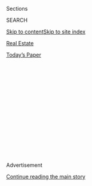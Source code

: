 <div id="app">

<div>

<div>

<div>

<div class="NYTAppHideMasthead css-1q2w90k e1suatyy0">

<div class="section css-ui9rw0 e1suatyy2">

<div class="css-eph4ug er09x8g0">

<div class="css-6n7j50">

</div>

<span class="css-1dv1kvn">Sections</span>

<div class="css-10488qs">

<span class="css-1dv1kvn">SEARCH</span>

</div>

[Skip to content](#site-content)[Skip to site index](#site-index)

</div>

<div id="masthead-section-label" class="css-1wr3we4 eaxe0e00">

[Real
Estate](https://www.nytimes3xbfgragh.onion/section/realestate)

</div>

<div class="css-10698na e1huz5gh0">

</div>

</div>

<div id="masthead-bar-one" class="section hasLinks css-15hmgas e1csuq9d3">

<div class="css-uqyvli e1csuq9d0">

</div>

<div class="css-1uqjmks e1csuq9d1">

</div>

<div class="css-9e9ivx">

[](https://myaccount.nytimes3xbfgragh.onion/auth/login?response_type=cookie&client_id=vi)

</div>

<div class="css-1bvtpon e1csuq9d2">

[Today’s
Paper](https://www.nytimes3xbfgragh.onion/section/todayspaper)

</div>

</div>

</div>

</div>

<div data-aria-hidden="false">

<div id="site-content" data-role="main">

<div>

<div class="css-1aor85t" style="opacity:0.000000001;z-index:-1;visibility:hidden">

<div class="css-1hqnpie">

<div class="css-epjblv">

<span class="css-17xtcya">[Real
Estate](/section/realestate)</span><span class="css-x15j1o">|</span><span class="css-fwqvlz">Greenwood
Heights, Brooklyn: Open Space and Room to
Breathe</span>

</div>

<div class="css-k008qs">

<div class="css-1iwv8en">

<span class="css-18z7m18"></span>

<div>

</div>

</div>

<span class="css-1n6z4y">https://nyti.ms/3gvPwVf</span>

<div class="css-1705lsu">

<div class="css-4xjgmj">

<div class="css-4skfbu" data-role="toolbar" data-aria-label="Social Media Share buttons, Save button, and Comments Panel with current comment count" data-testid="share-tools">

  - 
  - 
  - 
  - 
    
    <div class="css-6n7j50">
    
    </div>

  - 
  - 

</div>

</div>

</div>

</div>

</div>

</div>

<div class="css-13pd83m">

</div>

<div id="top-wrapper" class="css-1sy8kpn">

<div id="top-slug" class="css-l9onyx">

Advertisement

</div>

[Continue reading the main
story](#after-top)

<div class="ad top-wrapper" style="text-align:center;height:100%;display:block;min-height:250px">

<div id="top" class="place-ad" data-position="top" data-size-key="top">

</div>

</div>

<div id="after-top">

</div>

</div>

<div>

<div id="sponsor-wrapper" class="css-1hyfx7x">

<div id="sponsor-slug" class="css-19vbshk">

Supported by

</div>

[Continue reading the main
story](#after-sponsor)

<div id="sponsor" class="ad sponsor-wrapper" style="text-align:center;height:100%;display:block">

</div>

<div id="after-sponsor">

</div>

</div>

<div class="css-186x18t">

Living in

</div>

<div class="css-1vkm6nb ehdk2mb0">

# Greenwood Heights, Brooklyn: Open Space and Room to Breathe

</div>

The neighborhood around the Green-Wood Cemetery is known for being
‘spacious and airy’ — an appealing quality in the age of
coronavirus.

<div class="sizeLarge layoutHorizontal css-134dzg0 ejvbdkh1">

[](https://www.nytimes3xbfgragh.onion/slideshow/2020/08/05/realestate/living-in-greenwood-heights-brooklyn.html)

<div class="css-5nx6oe">

## Living In ... Greenwood Heights, Brooklyn

<div class="css-1xhl2m">

11 Photos

View Slide Show
<span class="css-t4350i">›</span>

</div>

</div>

<div class="css-79elbk">

<div class="css-hyytny">

</div>

![](https://static01.graylady3jvrrxbe.onion/images/2020/08/05/realestate/05LIVING-GREENWOODHEIGHTS-slide-GQMA/05LIVING-GREENWOODHEIGHTS-slide-GQMA-articleLarge.jpg?quality=75&auto=webp&disable=upscale)

</div>

<div class="css-17ai7jg e15qwgfe0">

<span class="css-16f3y1r e13ogyst0">Karsten Moran for The New York
Times</span>

</div>

</div>

<div class="css-18e8msd">

<div class="css-vp77d3 epjyd6m0">

<div class="css-1baulvz">

By <span class="css-1baulvz last-byline" itemprop="name">Andrew
Cotto</span>

</div>

</div>

  - 
    
    <div class="css-ld3wwf e16638kd2">
    
    Published Aug. 5, 2020Updated Aug. 6,
    2020
    
    </div>

  - 
    
    <div class="css-4xjgmj">
    
    <div class="css-pvvomx" data-role="toolbar" data-aria-label="Social Media Share buttons, Save button, and Comments Panel with current comment count" data-testid="share-tools">
    
      - 
      - 
      - 
      - 
        
        <div class="css-6n7j50">
        
        </div>
    
      - 
      - 
    
    </div>
    
    </div>

</div>

</div>

<div class="section meteredContent css-1r7ky0e" name="articleBody" itemprop="articleBody">

<div class="css-1fanzo5 StoryBodyCompanionColumn">

<div class="css-53u6y8">

In this season of quarantine, New Yorkers have been flocking to
Green-Wood Cemetery, the 478-acre green space a few blocks south of
Prospect Park in Brooklyn, for socially distant excursions. Many are
also discovering the qualities of its lesser-known namesake, Greenwood
Heights, the neighborhood that cradles it on three sides.

“I’ve been bringing people out to Greenwood for years,” said James
Kerby, a Brooklyn-based agent with Douglas Elliman Real Estate. “Now I’m
here all the time. It’s so spacious and airy, so quiet, safe.”

And because buying a place there is less expensive than in surrounding
neighborhoods like South Slope and Windsor Terrace, he added, “you can
take people who are living in apartments and put them in
homes.”

</div>

</div>

<div id="living-map" class="section interactive-content interactive-size-scoop css-1g95kp1" data-id="100000007271962">

<div class="css-17ih8de interactive-body" data-sourceid="100000007271962">

<div id="g-0809-rea-web-LIVINGgreenwoodheightsBC-box" class="ai2html">

<div id="g-0809-rea-web-LIVINGgreenwoodheightsBC-335" class="g-artboard" style="max-width: 335px;max-height: 375px" data-aspect-ratio="0.893" data-min-width="0">

<div style="padding: 0 0 111.9403% 0;">

</div>

![](data:image/gif;base64,R0lGODlhCgAKAIAAAB8fHwAAACH5BAEAAAAALAAAAAAKAAoAAAIIhI+py+0PYysAOw==)

<div id="g-ai0-1" class="g-LABELS g-aiAbs g-aiPointText" style="top:8.0952%;margin-top:-12.4px;left:23.5589%;margin-left:-67.5px;width:135px;">

BROOKLYN

</div>

<div id="g-ai0-2" class="g-LABELS g-aiAbs g-aiPointText" style="top:7.5458%;margin-top:-10.3px;left:78.4237%;margin-left:-61px;width:122px;">

South
Slope

</div>

<div id="g-ai0-3" class="g-LABELS g-aiAbs g-aiPointText" style="top:19.3941%;margin-top:-6.7px;left:57.0682%;width:129px;">

Open Source
Gallery

</div>

<div id="g-ai0-4" class="g-LABELS g-aiAbs g-aiPointText" style="transform: matrix(0.6111,-0.7915,0.7915,0.6111,0,0);transform-origin: 50% 59.702482471101%;-webkit-transform: matrix(0.6111,-0.7915,0.7915,0.6111,0,0);-webkit-transform-origin: 50% 59.702482471101%;-ms-transform: matrix(0.6111,-0.7915,0.7915,0.6111,0,0);-ms-transform-origin: 50% 59.702482471101%;top:29.1076%;margin-top:-5.2px;left:15.9205%;margin-left:-58px;width:116px;">

GOWANUS
EXPWY.

</div>

<div id="g-ai0-5" class="g-LABELS g-aiAbs g-aiPointText" style="transform: matrix(0.7676,0.6409,-0.6409,0.7676,0,0);transform-origin: 50% 59.7034018762437%;-webkit-transform: matrix(0.7676,0.6409,-0.6409,0.7676,0,0);-webkit-transform-origin: 50% 59.7034018762437%;-ms-transform: matrix(0.7676,0.6409,-0.6409,0.7676,0,0);-ms-transform-origin: 50% 59.7034018762437%;top:33.6408%;margin-top:-5.2px;left:86.3823%;margin-left:-57.5px;width:115px;">

PROSPECT
EXPWY.

</div>

<div id="g-ai0-6" class="g-LABELS g-aiAbs g-aiPointText" style="transform: matrix(0.6111,-0.7915,0.7915,0.6111,0,0);transform-origin: 50% 59.702482471101%;-webkit-transform: matrix(0.6111,-0.7915,0.7915,0.6111,0,0);-webkit-transform-origin: 50% 59.702482471101%;-ms-transform: matrix(0.6111,-0.7915,0.7915,0.6111,0,0);-ms-transform-origin: 50% 59.702482471101%;top:33.3742%;margin-top:-5.2px;left:23.8958%;margin-left:-44px;width:88px;">

FOURTH
AVE.

</div>

<div id="g-ai0-7" class="g-LABELS g-aiAbs g-aiPointText" style="transform: matrix(0.6111,-0.7915,0.7915,0.6111,0,0);transform-origin: 50% 59.702482471101%;-webkit-transform: matrix(0.6111,-0.7915,0.7915,0.6111,0,0);-webkit-transform-origin: 50% 59.702482471101%;-ms-transform: matrix(0.6111,-0.7915,0.7915,0.6111,0,0);-ms-transform-origin: 50% 59.702482471101%;top:33.9076%;margin-top:-5.2px;left:36.3342%;margin-left:-38px;width:76px;">

FIFTH
AVE.

</div>

<div id="g-ai0-8" class="g-LABELS g-aiAbs g-aiPointText" style="top:46.7458%;margin-top:-20.3px;left:59.3755%;margin-left:-57px;width:114px;">

Greenwood

Heights

</div>

<div id="g-ai0-9" class="g-LABELS g-aiAbs g-aiPointText" style="top:63.5173%;margin-top:-12.2px;left:58.6258%;margin-left:-43px;width:86px;">

Green-Wood

CEMETERY

</div>

<div id="g-ai0-10" class="g-LABELS g-aiAbs g-aiPointText" style="top:66.4792%;margin-top:-20.3px;left:12.8716%;margin-left:-39.5px;width:79px;">

Sunset

Park

</div>

<div id="g-ai0-11" class="g-LABELS g-aiAbs g-aiPointText" style="transform: matrix(0.7676,0.6409,-0.6409,0.7676,0,0);transform-origin: 50% 59.702482471101%;-webkit-transform: matrix(0.7676,0.6409,-0.6409,0.7676,0,0);-webkit-transform-origin: 50% 59.702482471101%;-ms-transform: matrix(0.7676,0.6409,-0.6409,0.7676,0,0);-ms-transform-origin: 50% 59.702482471101%;top:79.5076%;margin-top:-5.2px;left:43.7155%;margin-left:-33px;width:66px;">

38TH
ST.

</div>

<div id="g-ai0-12" class="g-LABELS g-aiAbs g-aiPointText" style="transform: matrix(0.8978,-0.4403,0.4403,0.8978,0,0);transform-origin: 50% 54.9244974511878%;-webkit-transform: matrix(0.8978,-0.4403,0.4403,0.8978,0,0);-webkit-transform-origin: 50% 54.9244974511878%;-ms-transform: matrix(0.8978,-0.4403,0.4403,0.8978,0,0);-ms-transform-origin: 50% 54.9244974511878%;top:83.7742%;margin-top:-10.2px;left:80.8931%;margin-left:-51px;width:102px;">

FORT
HAMILTON

PKWY.

</div>

<div id="g-ai0-13" class="g-LABELS g-aiAbs g-aiPointText" style="top:84.5905%;margin-top:-14.2px;left:7.1794%;width:87px;">

Greenwood

Heights

</div>

<div id="g-ai0-14" class="g-SUBWAYS g-aiAbs g-aiPointText" style="top:88.8527%;margin-top:-7.2px;left:51.031%;margin-left:-15px;width:30px;">

D

</div>

<div id="g-ai0-15" class="g-LABELS g-aiAbs g-aiPointText" style="top:94.4615%;margin-top:-10.2px;left:54.4292%;margin-left:-55px;width:110px;">

Borough
Park

</div>

<div id="g-ai0-16" class="g-LABELS g-aiAbs g-aiPointText" style="top:96.3124%;margin-top:-5.2px;left:87.2536%;margin-left:-34px;width:68px;">

1/4 mile

</div>

</div>

</div>

</div>

By The New York Times

</div>

<div class="css-1fanzo5 StoryBodyCompanionColumn">

<div class="css-53u6y8">

Those homes include a mix of single- and multifamily dwellings, prewar
apartment buildings and new developments. Few of the buildings extend
above the tree line, which keeps density down and the vibe low-key and
friendly.

</div>

</div>

<div class="css-1fanzo5 StoryBodyCompanionColumn">

<div class="css-53u6y8">

Fred Cray, 63, a photographer, has lived in the area since 1996.
“Initially, I was reluctant to move to this neighborhood, as it seemed
remote. I needed more space, and it was affordable compared to
elsewhere,” Mr. Cray said. “What I continue to appreciate, to this day,
is the interaction and developed friendships with neighbors, as well as
the low-rise neighborhood feel. As the city has changed, there remains
plenty of immediate outdoor space, relative quiet and good neighborhood
restaurants.”

A common refrain among real estate agents and residents is how often
people move within the neighborhood. Kirstie Pendergrass, 46, a massage
therapist, her husband, Keith Malvetti, 48, a technical program manager
at Google, and their 7-year old son are in the process of doing just
that.

“When we moved here in 2009, I remember telling people I liked the fact
that there were lots of people in the neighborhood who had been here for
many, many years,” Ms. Pendergrass said. “That’s part of why I want to
stay.”

Another factor is the green space. “Because I’m a country girl at heart
and would rather be living in open spaces, being very close to
Green-Wood Cemetery is so important to me,” she said. “That space has
also been a huge source of comfort to me during the pandemic.”

</div>

</div>

<div class="css-79elbk" data-testid="photoviewer-wrapper">

<div class="css-z3e15g" data-testid="photoviewer-wrapper-hidden">

</div>

<div class="css-1a48zt4 ehw59r15" data-testid="photoviewer-children">

![<span class="css-16f3y1r e13ogyst0" data-aria-hidden="true">334 22ND
STREET, No. 1B | A two-bedroom, two-and-a-half-bathroom condominium,
listed for $1.65 million.
917-586-0621</span><span class="css-cnj6d5 e1z0qqy90" itemprop="copyrightHolder"><span class="css-1ly73wi e1tej78p0">Credit...</span><span>Karsten
Moran for The New York
Times</span></span>](https://static01.graylady3jvrrxbe.onion/images/2020/08/09/realestate/05GAZZ-Greenwood3/merlin_175263669_b00ddda5-100a-4ce5-ab96-7859651d7fdb-articleLarge.jpg?quality=75&auto=webp&disable=upscale)

</div>

</div>

<div class="css-1fanzo5 StoryBodyCompanionColumn">

<div class="css-53u6y8">

## What You’ll Find

Greenwood Heights is bordered by South Slope to the north, Sunset Park
to the west and south, Borough Park to the south and Windsor Terrace to
the east. It is generally recognized as extending to Fourth Avenue (but
not all the way to the bay) on the west, the Prospect Expressway on the
north and 38th Street on the south.

Besides a few fast-food places on Fourth Avenue, there are no chain
stores or restaurants; there are no Citibanks or Citi Bikes. On Fifth
Avenue, the main commercial thoroughfare, many of the businesses and
restaurants cater to Spanish-speaking residents. Luigi’s Pizza has been
serving slices and squares since 1973, and the once-prominent Polish
population is represented by [Jubilat
Provisions](https://www.nytimes3xbfgragh.onion/2013/01/13/nyregion/jubilat-provisions-a-polish-market-with-a-roll-call-of-kielbasa.html),
a Polish market.

Signs of modest gentrification abound in tattoo parlors, hipster bars
and restaurants like Tambour Bistro & Wine Bar, on Fifth Avenue, where
live jazz and blues can once again be heard by those enjoying outdoor
table service. Greenwood Grape & Still, a boutique wine shop, opened in
2016 on a busy four-lane stretch of Fourth Avenue dominated by tire
shops, storefront churches and bodegas.

A more tranquil stretch of urban living can be found along the leafy
blocks of Sixth Avenue, with its quartet of cozy restaurants:
Giuseppina’s Brick Oven Pizza, Battle Hill Tavern, Brooklyn Pub and
Lot 2, a neighborhood favorite that has been serving comfort food since
2008. All four remained open for delivery and takeout during the
lockdown; they are now offering alfresco dining in one of the few areas
of the city where the sidewalk cafes and parking-spot patios don’t feel
entirely ad hoc. Striking sunsets and unobstructed views of New York
Harbor and the Statue of Liberty add to the appeal.

Near the northern border of the cemetery, on Seventh Avenue, is
Greenwood Park, a 13,000-square-foot, indoor-outdoor beer garden with
bocce courts and a seasonal menu. That part of the neighborhood,
bordering the Prospect Expressway, is also home to an esplanade, a dog
run and Open Source Gallery, a nonprofit arts organization.

But the main attraction is the cemetery, a verdant display of statues,
monuments and mausoleums on acres of rolling hills, with ponds and some
7,000 trees. The resting place of such New York luminaries as
Jean-Michel Basquiat and Leonard Bernstein, it offers wide lanes and
cobbled paths for strolling, as well as Brooklyn’s highest natural
elevation. The main entrance, marked by an elaborate Gothic archway, is
at 25th Street and Fifth Avenue, directly across from one of the area’s
best-kept secrets: Baked in Brooklyn, a commercial bakery with a small
retail space offering baked goods and savory
snacks.

</div>

</div>

<div class="css-79elbk" data-testid="photoviewer-wrapper">

<div class="css-z3e15g" data-testid="photoviewer-wrapper-hidden">

</div>

<div class="css-1a48zt4 ehw59r15" data-testid="photoviewer-children">

<div class="css-1xdhyk6 erfvjey0">

<span class="css-1ly73wi e1tej78p0">Image</span>

<div class="css-zjzyr8">

<div data-testid="lazyimage-container" style="height:581.2888888888889px">

</div>

</div>

</div>

<span class="css-16f3y1r e13ogyst0" data-aria-hidden="true">152 18TH
STREET | A three-family house built in 1910, listed for $1.45 million.
917-921-7180</span><span class="css-cnj6d5 e1z0qqy90" itemprop="copyrightHolder"><span class="css-1ly73wi e1tej78p0">Credit...</span><span>Karsten
Moran for The New York Times</span></span>

</div>

</div>

<div class="css-1fanzo5 StoryBodyCompanionColumn">

<div class="css-53u6y8">

## What You’ll Pay

As of early August, there were 38 properties on the market in the
neighborhood, at a median listing price of $945,034 — from a
one-bedroom, one-bathroom condominium listed for $499,000 to a
two-family house with four bedrooms and four bathrooms listed for $2.4
million.

According to a recent report by the Corcoran Group, at the same time
last year there were 68 properties listed, at a median price of $993,195
— a decrease of 4 percent in price and 44 percent in the number of
listings. So far in 2020, 69 listings had sold at a median price of
$867,730, down from 76 sales at median price of $1,004,198 during the
same period in 2019.

But even with the decreases in prices and volume, Mr. Kerby at Douglas
Elliman is still bullish on the area, particularly for its housing
stock. “I think there will be a shift toward townhouses,” he said.
“Condo/co-op owners are looking for more realistic work-at-home
situations, private yards, more space, less restrictions on lobby and
amenity space and no elevators. Townhouses are also more sellable in the
Covid environment, where there have been restrictions on access for
buyers, appraisers, inspectors, etc.”

As for rental units, according to StreetEasy the median monthly rent in
Greenwood Heights is currently $2,500, up slightly from $2,450 during
the same period last
year.

</div>

</div>

<div class="css-79elbk" data-testid="photoviewer-wrapper">

<div class="css-z3e15g" data-testid="photoviewer-wrapper-hidden">

</div>

<div class="css-1a48zt4 ehw59r15" data-testid="photoviewer-children">

<div class="css-1xdhyk6 erfvjey0">

<span class="css-1ly73wi e1tej78p0">Image</span>

<div class="css-zjzyr8">

<div data-testid="lazyimage-container" style="height:257.1333333333334px">

</div>

</div>

</div>

<span class="css-16f3y1r e13ogyst0" data-aria-hidden="true">289 23RD
STREET | A two-bedroom, two-bathroom house, built in 1901 on 932 square
feet, listed for $1.25 million.
917-679-8189</span><span class="css-cnj6d5 e1z0qqy90" itemprop="copyrightHolder"><span class="css-1ly73wi e1tej78p0">Credit...</span><span>Karsten
Moran for The New York Times</span></span>

</div>

</div>

<div class="css-1fanzo5 StoryBodyCompanionColumn">

<div class="css-53u6y8">

## The Vibe

Like the cemetery, which was founded in 1838 (about 30 years before
Prospect Park) as a rural escape from the crowded city, the neighborhood
offers plenty of room to breathe.

</div>

</div>

<div class="css-1fanzo5 StoryBodyCompanionColumn">

<div class="css-53u6y8">

“Greenwood is my city-girl version of the suburbs,” said Sephrah Towbin,
46, an agent with the Corcoran Group, who moved to Greenwood Heights in
2008 from Manhattan and lives with her husband, Bill Riley, 50, the
beverage manager at the restaurant Claro, and their 9-year old daughter.
“I can walk everywhere, access the subway, but most important, I have
space, trees, light, community and parking.”

She added: “All of these things, of course, are even more important now,
as people are looking to work from home and have space to live, and
there’s that for almost everyone in the market right
now.”

</div>

</div>

<div class="css-79elbk" data-testid="photoviewer-wrapper">

<div class="css-z3e15g" data-testid="photoviewer-wrapper-hidden">

</div>

<div class="css-1a48zt4 ehw59r15" data-testid="photoviewer-children">

<div class="css-1xdhyk6 erfvjey0">

<span class="css-1ly73wi e1tej78p0">Image</span>

<div class="css-zjzyr8">

<div data-testid="lazyimage-container" style="height:257.1333333333334px">

</div>

</div>

</div>

<span class="css-16f3y1r e13ogyst0" data-aria-hidden="true">St. John’s
Condominium on 21st Street is housed in a building that was once home to
St. John the Evangelist
School.</span><span class="css-cnj6d5 e1z0qqy90" itemprop="copyrightHolder"><span class="css-1ly73wi e1tej78p0">Credit...</span><span>Karsten
Moran for The New York Times</span></span>

</div>

</div>

<div class="css-1fanzo5 StoryBodyCompanionColumn">

<div class="css-53u6y8">

## The Schools

There are four public elementary schools and one charter school in the
area.

[P.S. 295](https://tools.nycenet.edu/snapshot/2019/15K295/EMS/), the
Studio School of Arts and Culture, enrolls almost 400 students in
prekindergarten through fifth grade, with a student body that’s 40
percent Hispanic, 37 percent white, 10 percent Asian, and 8 percent
Black). On 2018-19 state tests, 59 percent of students met standards in
English, versus 47.7 percent citywide; 68 percent met standards in math,
versus 45.6 percent citywide.

[P.S. 10](https://tools.nycenet.edu/snapshot/2019/15K010/EMS/), the
Magnet School of Math, Science and Design Technology, enrolls more than
950 students in kindergarten through fifth grade (50 percent white, 27
percent Hispanic, 9 percent Asian and 9 percent Black). On 2018-19 state
tests, 72 percent of students met standards in English and 71 percent
met standards in math.

[P.S. 107](https://tools.nycenet.edu/snapshot/2019/15K107/EMS/), John W.
Kimball, enrolls more than 550 students in kindergarten through fifth
grade (74 percent white, 11 percent Hispanic, 9 percent Asian and 4
percent Black. On 2018-19 state tests, 82 percent of students met
standards in English and 89 percent met standards in math.

[P.S. 172](https://tools.nycenet.edu/snapshot/2019/15K172/EMS/), the
Beacon School of Excellence, enrolls 538 students in kindergarten
through fifth grade (73 percent Hispanic, 14 percent white, 8 percent
Asian and 4 percent Black). On 2018-19 state tests, 88 percent of
students met standards in English and 97 percent met standards in math.

</div>

</div>

<div class="css-1fanzo5 StoryBodyCompanionColumn">

<div class="css-53u6y8">

The [Hellenic Classical Charter
School](https://tools.nycenet.edu/snapshot/2019/84K362/EMS/) enrolls 480
students in kindergarten through eighth grade (46 percent Hispanic, 31
percent white, 4 percent Asian and 15 percent Black). On 2018-19 state
tests, 67 percent of students met standards in English and 87 percent
met standards in
math.

</div>

</div>

<div class="css-79elbk" data-testid="photoviewer-wrapper">

<div class="css-z3e15g" data-testid="photoviewer-wrapper-hidden">

</div>

<div class="css-1a48zt4 ehw59r15" data-testid="photoviewer-children">

<div class="css-1xdhyk6 erfvjey0">

<span class="css-1ly73wi e1tej78p0">Image</span>

<div class="css-zjzyr8">

<div data-testid="lazyimage-container" style="height:257.1333333333334px">

</div>

</div>

</div>

<span class="css-16f3y1r e13ogyst0" data-aria-hidden="true">Battle Hill,
in Green-Wood Cemetery, the highest natural elevation in the borough,
was the site of the Battle of Brooklyn in the Revolutionary
War.</span><span class="css-cnj6d5 e1z0qqy90" itemprop="copyrightHolder"><span class="css-1ly73wi e1tej78p0">Credit...</span><span>Karsten
Moran for The New York Times</span></span>

</div>

</div>

<div class="css-1fanzo5 StoryBodyCompanionColumn">

<div class="css-53u6y8">

## The Commute

The N, D and R trains stop at 36th Street and Fourth Avenue. The R also
stops at 25th Street and Prospect Avenue, with transfers to many major
lines a few stops away at Barclays Center. The F line stop at 15th
Street, near Prospect Park, is within walking distance of the
neighborhood’s northern reaches.

The B63 bus, running from Bay Ridge to Brooklyn Bridge Park, stops along
Fifth Avenue.

## The History

The Battle of Brooklyn was fought on the highest elevation in what is
now Green-Wood Cemetery. On Aug. 27, 1776, some 50,000 British and
American troops clashed in open battle. Had it not been for a timely
nor’easter that kept British ships from entering the East River, the
Revolution might have ended when General Washington’s troops were
outmatched. The site, with its sweeping views, is marked by monuments
and plaques.

For weekly email updates on residential real estate news, [sign up
here](http://www.nytimes3xbfgragh.onion/newsletters/realestate/). Follow
us on Twitter: [@nytrealestate](https://twitter.com/nytrealestate).

</div>

</div>

</div>

<div>

</div>

<div>

</div>

<div>

</div>

<div>

<div id="bottom-wrapper" class="css-1ede5it">

<div id="bottom-slug" class="css-l9onyx">

Advertisement

</div>

[Continue reading the main
story](#after-bottom)

<div id="bottom" class="ad bottom-wrapper" style="text-align:center;height:100%;display:block;min-height:90px">

</div>

<div id="after-bottom">

</div>

</div>

</div>

</div>

</div>

## Site Index

<div>

</div>

## Site Information Navigation

  - [© <span>2020</span> <span>The New York Times
    Company</span>](https://help.nytimes3xbfgragh.onion/hc/en-us/articles/115014792127-Copyright-notice)

<!-- end list -->

  - [NYTCo](https://www.nytco.com/)
  - [Contact
    Us](https://help.nytimes3xbfgragh.onion/hc/en-us/articles/115015385887-Contact-Us)
  - [Work with us](https://www.nytco.com/careers/)
  - [Advertise](https://nytmediakit.com/)
  - [T Brand Studio](http://www.tbrandstudio.com/)
  - [Your Ad
    Choices](https://www.nytimes3xbfgragh.onion/privacy/cookie-policy#how-do-i-manage-trackers)
  - [Privacy](https://www.nytimes3xbfgragh.onion/privacy)
  - [Terms of
    Service](https://help.nytimes3xbfgragh.onion/hc/en-us/articles/115014893428-Terms-of-service)
  - [Terms of
    Sale](https://help.nytimes3xbfgragh.onion/hc/en-us/articles/115014893968-Terms-of-sale)
  - [Site
    Map](https://spiderbites.nytimes3xbfgragh.onion)
  - [Help](https://help.nytimes3xbfgragh.onion/hc/en-us)
  - [Subscriptions](https://www.nytimes3xbfgragh.onion/subscription?campaignId=37WXW)

</div>

</div>

</div>

</div>
